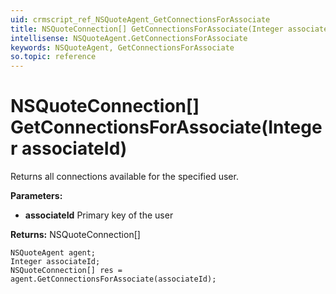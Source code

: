```yaml
---
uid: crmscript_ref_NSQuoteAgent_GetConnectionsForAssociate
title: NSQuoteConnection[] GetConnectionsForAssociate(Integer associateId)
intellisense: NSQuoteAgent.GetConnectionsForAssociate
keywords: NSQuoteAgent, GetConnectionsForAssociate
so.topic: reference
---
```


# NSQuoteConnection[] GetConnectionsForAssociate(Integer associateId)

Returns all connections available for the specified user.

**Parameters:**
 - **associateId** Primary key of the user

**Returns:** NSQuoteConnection[]

```crmscript
NSQuoteAgent agent;
Integer associateId;
NSQuoteConnection[] res = agent.GetConnectionsForAssociate(associateId);
```

